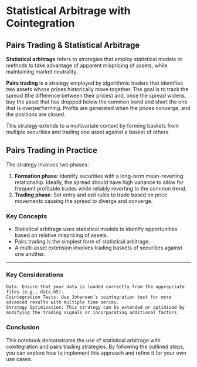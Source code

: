 # Statistical Arbitrage with Cointegration

## Pairs Trading & Statistical Arbitrage

**Statistical arbitrage** refers to strategies that employ statistical models or methods to take advantage of apparent mispricing of assets, while maintaining market neutrality.

**Pairs trading** is a strategy employed by algorithmic traders that identifies two assets whose prices historically move together. The goal is to track the spread (the difference between their prices) and, once the spread widens, buy the asset that has dropped below the common trend and short the one that is overperforming. Profits are generated when the prices converge, and the positions are closed.

This strategy extends to a multivariate context by forming baskets from multiple securities and trading one asset against a basket of others.

## Pairs Trading in Practice

The strategy involves two phases:
1. **Formation phase**: Identify securities with a long-term mean-reverting relationship. Ideally, the spread should have high variance to allow for frequent profitable trades while reliably reverting to the common trend.
2. **Trading phase**: Set entry and exit rules to trade based on price movements causing the spread to diverge and converge.

### Key Concepts
- Statistical arbitrage uses statistical models to identify opportunities based on relative mispricing of assets.
- Pairs trading is the simplest form of statistical arbitrage.
- A multi-asset extension involves trading baskets of securities against one another.

---

### Key Considerations

    Data: Ensure that your data is loaded correctly from the appropriate files (e.g., data.h5).
    Cointegration Tests: Use Johansen’s cointegration test for more advanced results with multiple time series.
    Strategy Optimization: This strategy can be extended or optimized by modifying the trading signals or incorporating additional factors.

### Conclusion

This notebook demonstrates the use of statistical arbitrage with cointegration and pairs trading strategies. By following the outlined steps, you can explore how to implement this approach and refine it for your own use cases.
